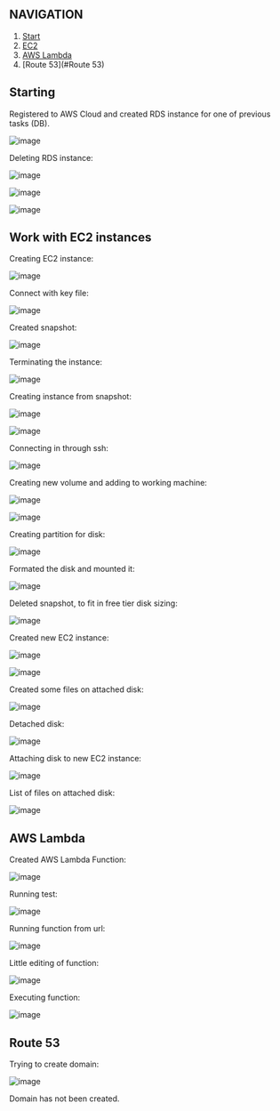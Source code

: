 ## NAVIGATION
1) [Start](#Starting)
2) [EC2](#EC2)
3) [AWS Lambda](#lambda)
4) [Route 53](#Route 53)


## Starting
<a name="Starting"></a>
Registered to AWS Cloud and created RDS instance for one of previous tasks (DB).

![image](https://user-images.githubusercontent.com/113692759/215345342-4d0ae174-c52b-4084-a8bd-6d5406375a83.png)

Deleting RDS instance:

![image](https://user-images.githubusercontent.com/113692759/215345705-6293f544-e7cc-4bab-8e1a-c4bbaada9203.png)

![image](https://user-images.githubusercontent.com/113692759/215345778-03384bdd-f96e-4029-8baa-733e41dc926f.png)

![image](https://user-images.githubusercontent.com/113692759/215345844-51f1aecd-9297-4790-a658-a7e44d4eecc3.png)






<a name="EC2"></a>
## Work with EC2 instances


Creating EC2 instance:

![image](https://user-images.githubusercontent.com/113692759/215347251-9f60e886-5a2e-43fc-b18a-20123b06f380.png)

Connect with key file:

![image](https://user-images.githubusercontent.com/113692759/215348937-1deb5745-c3da-4f84-b67d-942f47f7626e.png)

Created snapshot:

![image](https://user-images.githubusercontent.com/113692759/215349547-ab36acde-5650-414f-9cb7-01940dd5a160.png)

Terminating the instance:

![image](https://user-images.githubusercontent.com/113692759/215349624-b5cd8891-8935-410a-b027-d1683566b470.png)

Creating instance from snapshot:

![image](https://user-images.githubusercontent.com/113692759/215451765-3febbdc0-2680-4459-b8b8-1ed479a24990.png)

![image](https://user-images.githubusercontent.com/113692759/215452402-e5baa6f9-dd86-4ce3-bee1-ebc27c3229f8.png)

Connecting in through ssh:

![image](https://user-images.githubusercontent.com/113692759/215453833-3e1d3af0-61df-4865-9b6e-24cd13282f9a.png)

Creating new volume and adding to working machine:

![image](https://user-images.githubusercontent.com/113692759/215459973-3d3b51de-8b75-4203-8df8-21036c0c3b3c.png)

![image](https://user-images.githubusercontent.com/113692759/215460043-c279b0af-cdce-4631-8180-15cc85390117.png)

Creating partition for disk:

![image](https://user-images.githubusercontent.com/113692759/215463820-ec773b8a-c194-483d-a0f7-74e3d2db700b.png)

Formated the disk and mounted it:

![image](https://user-images.githubusercontent.com/113692759/215464230-43121be7-ce1d-4d92-9cf5-95b75855e8bb.png)

Deleted snapshot, to fit in free tier disk sizing:

![image](https://user-images.githubusercontent.com/113692759/215465149-1cf14504-d32e-4d83-a238-d887d8a380e4.png)

Created new EC2 instance:

![image](https://user-images.githubusercontent.com/113692759/215465374-d4b19c4d-b688-493b-b7ea-97e369ab2c1c.png)

![image](https://user-images.githubusercontent.com/113692759/215465883-d2de3a46-a8b9-478b-8a0f-9de6ef2c49a6.png)

Created some files on attached disk:

![image](https://user-images.githubusercontent.com/113692759/215467929-4cf0b04a-bbd8-4236-9c01-8bf343ff43ff.png)

Detached disk:

![image](https://user-images.githubusercontent.com/113692759/215468093-cbadd9a1-8c56-4066-9da9-ecaab4c41b19.png)

Attaching disk to new EC2 instance:

![image](https://user-images.githubusercontent.com/113692759/215469008-29c2c9a0-74e9-4b04-8460-547c8b8f054b.png)

List of files on attached disk:

![image](https://user-images.githubusercontent.com/113692759/215469480-4666ac6b-a77f-42eb-854a-59d4bbd028af.png)


<a name="Lambda"></a>
## AWS Lambda

Created AWS Lambda Function:

![image](https://user-images.githubusercontent.com/113692759/215475705-c9f6ff26-4ffc-48a7-9e99-b84e103636d8.png)

Running test:

![image](https://user-images.githubusercontent.com/113692759/215475777-44fe928d-f237-4e41-baac-9a1af0cf2b45.png)

Running function from url:

![image](https://user-images.githubusercontent.com/113692759/215476155-aa0e2235-4f89-4118-939a-e6c9d149e1b2.png)

Little editing of function:

![image](https://user-images.githubusercontent.com/113692759/215476883-fdb552f9-60de-46f0-888d-8edfd2cb67ba.png)

Executing function:

![image](https://user-images.githubusercontent.com/113692759/215476988-f2392b15-6a7a-4c30-be58-593d429f61e1.png)

<a name="Route 53"></a>
## Route 53

Trying to create domain:

![image](https://user-images.githubusercontent.com/113692759/215485431-3ef6f2f4-9852-42bc-a38f-312305d52daa.png)

Domain has not been created.

